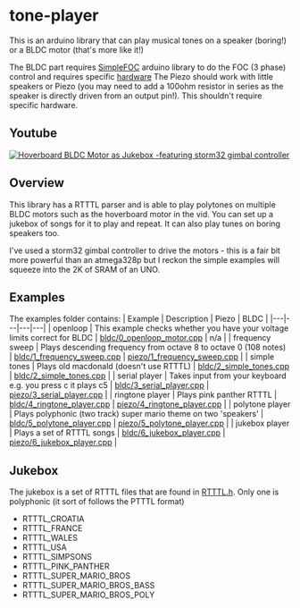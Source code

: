 # tone-player
This is an arduino library that can play musical tones on a speaker (boring!) or a BLDC motor (that's more like it!)

The BLDC part requires [SimpleFOC](https://github.com/simplefoc/Arduino-FOC) arduino library to do the FOC (3 phase) control and requires specific [hardware](https://docs.simplefoc.com/supported_hardware)
The Piezo should work with little speakers or Piezo (you may need to add a 100ohm resistor in series as the speaker is directly driven from an output pin!).  This shouldn't require specific hardware.

## Youtube
[![Hoverboard BLDC Motor as Jukebox -featuring storm32 gimbal controller](https://i9.ytimg.com/vi/iqQp86-zv90/mq2.jpg?sqp=CKDz7PsF&rs=AOn4CLAK7QiIxoBjsX15bIsJOOtRckXPdA)](https://youtu.be/iqQp86-zv90)

## Overview
This library has a RTTTL parser and is able to play polytones on multiple BLDC motors such as the hoverboard motor in the vid.  You can set up a jukebox of songs for it to play and repeat.  It can also play tunes on boring speakers too.

I've used a storm32 gimbal controller to drive the motors - this is a fair bit more powerful than an atmega328p but I reckon the simple examples will squeeze into the 2K of SRAM of an UNO.

## Examples
The examples folder contains:
| Example  | Description  | Piezo  | BLDC  |
|---|---|---|---|
| openloop  | This example checks whether you have your voltage limits correct for BLDC  | [bldc/0_openloop_motor.cpp](./examples/bldc/0_openloop_motor.cpp)  | n/a  | 
| frequency sweep  | Plays descending frequency from octave 8 to octave 0 (108 notes)  | [bldc/1_frequency_sweep.cpp](./examples/bldc/1_frequency_sweep.cpp)  | [piezo/1_frequency_sweep.cpp](./examples/piezo/1_frequency_sweep.cpp)  | 
| simple tones  |  Plays old macdonald (doesn't use RTTTL)  |  [bldc/2_simple_tones.cpp](./examples/bldc/2_simple_tones.cpp) | [bldc/2_simple_tones.cpp](./examples/bldc/2_simple_tones.cpp)  | 
| serial player  | Takes input from your keyboard e.g. you press c it plays c5  | [bldc/3_serial_player.cpp](./examples/bldc/3_serial_player.cpp)  |  [piezo/3_serial_player.cpp](./examples/piezo/3_serial_player.cpp) | 
| ringtone player  | Plays pink panther RTTTL  | [bldc/4_ringtone_player.cpp](./examples/bldc/4_ringtone_player.cpp)  | [piezo/4_ringtone_player.cpp](./examples/piezo/4_ringtone_player.cpp)  |
| polytone player  | Plays polyphonic (two track) super mario theme on two 'speakers'  | [bldc/5_polytone_player.cpp](./examples/bldc/5_polytone_player.cpp)  | [piezo/5_polytone_player.cpp](./examples/piezo/5_polytone_player.cpp)  |
| jukebox player  | Plays a set of RTTTL songs  | [bldc/6_jukebox_player.cpp](./examples/bldc/6_jukebox_player.cpp)  | [piezo/6_jukebox_player.cpp](./examples/piezo/6_jukebox_player.cpp)  |

## Jukebox
The jukebox is a set of RTTTL files that are found in [RTTTL.h](./src/RTTTL.h).  Only one is polyphonic (it sort of follows the PTTTL format)
 * RTTTL_CROATIA
 * RTTTL_FRANCE
 * RTTTL_WALES
 * RTTTL_USA
 * RTTTL_SIMPSONS
 * RTTTL_PINK_PANTHER
 * RTTTL_SUPER_MARIO_BROS
 * RTTTL_SUPER_MARIO_BROS_BASS
 * RTTTL_SUPER_MARIO_BROS_POLY
 
